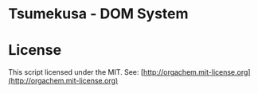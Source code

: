 Tsumekusa - DOM System
======================

License
=======
This script licensed under the MIT.
See: [http://orgachem.mit-license.org](http://orgachem.mit-license.org)
